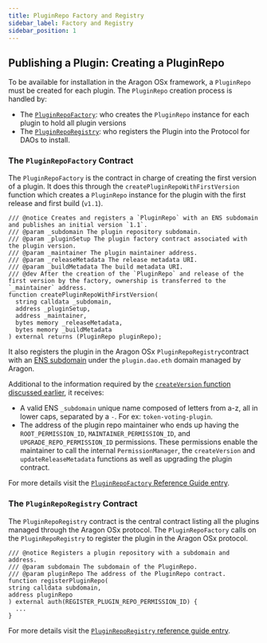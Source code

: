 ```yaml
---
title: PluginRepo Factory and Registry
sidebar_label: Factory and Registry
sidebar_position: 1
---
```


## Publishing a Plugin: Creating a PluginRepo

To be available for installation in the Aragon OSx framework, a `PluginRepo` must be created for each plugin. The `PluginRepo` creation process is handled by:

- The [`PluginRepoFactory`](../../../../03-reference-guide/framework/plugin/repo/PluginRepoFactory.md): who creates the `PluginRepo` instance for each plugin to hold all plugin versions
- The [`PluginRepoRegistry`](../../../../03-reference-guide/framework/plugin/repo/PluginRepoRegistry.md): who registers the Plugin into the Protocol for DAOs to install.

### The `PluginRepoFactory` Contract

The `PluginRepoFactory` is the contract in charge of creating the first version of a plugin. It does this through the `createPluginRepoWithFirstVersion` function which creates a `PluginRepo` instance for the plugin with the first release and first build (`v1.1`).

```solidity title="@aragon/framework/repo/PluginRepoFactory.sol"
/// @notice Creates and registers a `PluginRepo` with an ENS subdomain and publishes an initial version `1.1`.
/// @param _subdomain The plugin repository subdomain.
/// @param _pluginSetup The plugin factory contract associated with the plugin version.
/// @param _maintainer The plugin maintainer address.
/// @param _releaseMetadata The release metadata URI.
/// @param _buildMetadata The build metadata URI.
/// @dev After the creation of the `PluginRepo` and release of the first version by the factory, ownership is transferred to the `_maintainer` address.
function createPluginRepoWithFirstVersion(
  string calldata _subdomain,
  address _pluginSetup,
  address _maintainer,
  bytes memory _releaseMetadata,
  bytes memory _buildMetadata
) external returns (PluginRepo pluginRepo);
```

It also registers the plugin in the Aragon OSx `PluginRepoRegistry`contract with an [ENS subdomain](../../03-ens-names.md) under the `plugin.dao.eth` domain managed by Aragon.

Additional to the information required by the [`createVersion` function discussed earlier](./index.md#the-pluginrepo-contract), it receives:

- A valid ENS `_subdomain` unique name composed of letters from a-z, all in lower caps, separated by a `-`. For ex: `token-voting-plugin`.
- The address of the plugin repo maintainer who ends up having the `ROOT_PERMISSION_ID`, `MAINTAINER_PERMISSION_ID`, and `UPGRADE_REPO_PERMISSION_ID` permissions. These permissions enable the maintainer to call the internal `PermissionManager`, the `createVersion` and `updateReleaseMetadata` functions as well as upgrading the plugin contract.

For more details visit the [`PluginRepoFactory` Reference Guide entry](../../../../03-reference-guide/framework/plugin/repo/PluginRepoFactory.md).

### The `PluginRepoRegistry` Contract

The `PluginRepoRegistry` contract is the central contract listing all the plugins managed through the Aragon OSx protocol. The `PluginRepoFactory` calls on the `PluginRepoRegistry` to register the plugin in the Aragon OSx protocol.

```solidity title="@aragon/framework/PluginRepoRegistry.sol"
/// @notice Registers a plugin repository with a subdomain and address.
/// @param subdomain The subdomain of the PluginRepo.
/// @param pluginRepo The address of the PluginRepo contract.
function registerPluginRepo(
string calldata subdomain,
address pluginRepo
) external auth(REGISTER_PLUGIN_REPO_PERMISSION_ID) {
  ...
}
```

For more details visit the [`PluginRepoRegistry` reference guide entry](../../../../03-reference-guide/framework/plugin/repo/PluginRepoRegistry.md).
